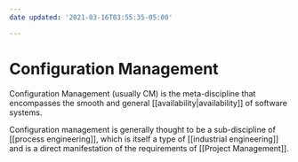 ```yaml
---
date updated: '2021-03-16T03:55:35-05:00'

---
```


# Configuration Management

Configuration Management (usually CM) is the meta-discipline that encompasses the smooth and general [[availability|availability]] of software systems.

Configuration management is generally thought to be a sub-discipline of [[process engineering]], which is itself a type of [[industrial engineering]] and is a direct manifestation of the requirements of [[Project Management]].
